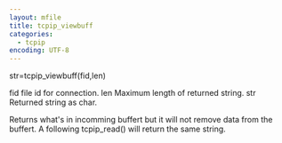 ```yaml
---
layout: mfile
title: tcpip_viewbuff
categories:
  - tcpip
encoding: UTF-8
---
```


str=tcpip\_viewbuff(fid,len)

fid   file id for connection.
len   Maximum length of returned string.
str   Returned string as char.


Returns what's in incomming buffert but it will not
remove data from the buffert. A following tcpip\_read()
will return the same string.
